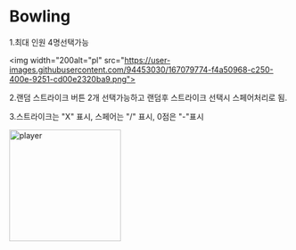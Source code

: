 # Bowling

1.최대 인원 4명선택가능

<img width="200alt="pl" src="https://user-images.githubusercontent.com/94453030/167079774-f4a50968-c250-400e-9251-cd00e2320ba9.png">

2.랜덤 스트라이크 버튼 2개 선택가능하고 랜덤후 스트라이크 선택시 스페어처리로 됨.

3.스트라이크는 "X" 표시, 스페어는 "/" 표시, 0점은 "-"표시  

<img width="200" alt="player" src="https://user-images.githubusercontent.com/94453030/167079572-eb28e690-261b-4497-ab34-b6b6dd77e181.png">
